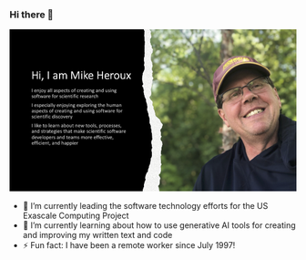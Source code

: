 ### Hi there 👋

<img src="https://raw.githubusercontent.com/maherou/maherou/master/HerouxBanner.png" alt="Banner that introduces Mike Heroux and mentions his interests">


- 🔭 I’m currently leading the software technology efforts for the US Exascale Computing Project
- 🌱 I’m currently learning about how to use generative AI tools for creating and improving my written text and code
- ⚡ Fun fact: I have been a remote worker since July 1997!
